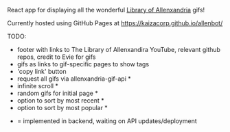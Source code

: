 React app for displaying all the wonderful [Library of Allenxandria](https://www.youtube.com/@TheLibraryofAllenxandria) gifs!

Currently hosted using GitHub Pages at https://kaizacorp.github.io/allenbot/

TODO:

- footer with links to The Library of Allenxandira YouTube, relevant github repos, credit to Evie for gifs
- gifs as links to gif-specific pages to show tags
- 'copy link' button
- request all gifs via allenxandria-gif-api *
- infinite scroll *
- random gifs for initial page *
- option to sort by most recent *
- option to sort by most popular *

* = implemented in backend, waiting on API updates/deployment